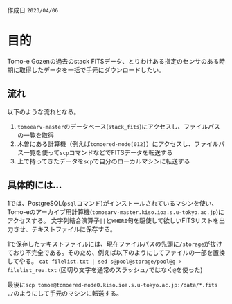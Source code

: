 作成日 `2023/04/06`
# 目的
Tomo-e Gozenの過去のstack FITSデータ、とりわけある指定のセンサのある時期に取得したデータを一括で手元にダウンロードしたい。
## 流れ
以下のような流れとなる。
1. `tomoearv-master`のデータベース(`stack_fits`)にアクセスし、ファイルパスの一覧を取得
2. 木曽にある計算機（例えば`tomoered-node[012]`）にアクセスし、ファイルパス一覧を使って`scp`コマンドなどでFITSデータを転送する
3. 上で持ってきたデータを`scp`で自分のローカルマシンに転送する
## 具体的には...
1では、PostgreSQL(`psql`コマンド)がインストールされているマシンを使い、Tomo-eのアーカイブ用計算機(`tomoearv-master.kiso.ioa.s.u-tokyo.ac.jp`)にアクセスする。
文字列結合演算子`||`と`WHERE`句を駆使して欲しいFITSリストを出力させ、テキストファイルに保存する。


1で保存したテキストファイルには、現在ファイルパスの先頭に`/storage`が抜けており不完全である。そのため、例えば以下のようにしてファイルの一部を置換してやる。
`cat filelist.txt | sed s@pool@storage/pool@g > filelist_rev.txt` (区切り文字を通常のスラッシュ`/`ではなく`@`を使った)


最後に`scp tomoe@tomoered-node0.kiso.ioa.s.u-tokyo.ac.jp:/data/*.fits ./`のようにして手元のマシンに転送する。

<!-- ## Access to Database -->
<!-- - a
- b
- c -->
